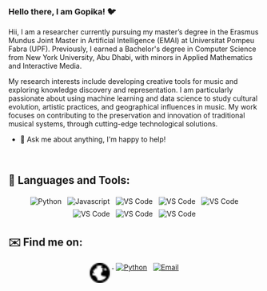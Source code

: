 ### Hello there, I am Gopika! :bird:

Hii, I am a researcher currently pursuing my master’s degree in the Erasmus Mundus Joint Master in Artificial Intelligence (EMAI) at Universitat Pompeu Fabra (UPF). Previously, I earned a Bachelor's degree in Computer Science from New York University, Abu Dhabi, with minors in Applied Mathematics and Interactive Media.

My research interests include developing creative tools for music and exploring knowledge discovery and representation. I am particularly passionate about using machine learning and data science to study cultural evolution, artistic practices, and geographical influences in music. My work focuses on contributing to the preservation and innovation of traditional musical systems, through cutting-edge technological solutions.

- 💬 Ask me about anything, I'm happy to help!

<br />

## 🧰 Languages and Tools:
<p align="center">
<img src="https://img.shields.io/badge/Python-FFD43B?style=for-the-badge&logo=python&logoColor=darkgreen" alt="Python" height="40" style="vertical-align:top; margin:4px">
<img src="https://img.shields.io/badge/C%2B%2B-00599C?style=for-the-badge&logo=c%2B%2B&logoColor=white" alt="Javascript" height="40" style="vertical-align:top; margin:4px">
<img src="https://img.shields.io/badge/TensorFlow-FF6F00?style=for-the-badge&logo=TensorFlow&logoColor=white" alt="VS Code" height="40" style="vertical-align:top; margin:4px">
  <img src="https://img.shields.io/badge/scikit_learn-F7931E?style=for-the-badge&logo=scikit-learn&logoColor=white" alt="VS Code" height="40" style="vertical-align:top; margin:4px">
   <img src="https://img.shields.io/badge/Keras-D00000?style=for-the-badge&logo=Keras&logoColor=white" alt="VS Code" height="40" style="vertical-align:top; margin:4px">
  <img src="https://img.shields.io/badge/Plotly-239120?style=for-the-badge&logo=plotly&logoColor=white" alt="VS Code" height="40" style="vertical-align:top; margin:4px">
  <img src="https://img.shields.io/badge/PyTorch Lightning-792EE5?style=for-the-badge&logo=PyTorch Lightning&logoColor=white" alt="VS Code" height="40" style="vertical-align:top; margin:4px">
  <img src="https://img.shields.io/badge/OpenCV-27338e?style=for-the-badge&logo=OpenCV&logoColor=white" alt="VS Code" height="40" style="vertical-align:top; margin:4px">
  <br>
</p>



## ✉️ Find me on:


<p align="center">
 <a href="https://gopika-krishnan.github.io/" target="_blank" rel="noopener noreferrer"> <img src="https://raw.githubusercontent.com/iconic/open-iconic/master/svg/globe.svg" alt="Python" height="40" style="vertical-align:top; margin:4px"> </a>
 <a href="https://www.linkedin.com/in/gopika-krishnan-564b56192/" target="_blank" rel="noopener noreferrer"> <img src="https://cdn.jsdelivr.net/npm/simple-icons@v3/icons/linkedin.svg" alt="Python" height="40" style="vertical-align:top; margin:4px"></a>
 <a href="mailto:gk1656@nyu.edu"> <img src="https://cdn.jsdelivr.net/npm/simple-icons@v3/icons/gmail.svg" alt="Email" height="40" style="vertical-align:top; margin:4px"></a>
</p>

<br>
<!--
**Gopika-Krishnan/Gopika-Krishnan** is a ✨ _special_ ✨ repository because its `README.md` (this file) appears on your GitHub profile.

Here are some ideas to get you started:

- 🔭 I’m currently working on ...
- 🌱 I’m currently learning ...
- 👯 I’m looking to collaborate on ...
- 🤔 I’m looking for help with ...
- 💬 Ask me about ...
- 📫 How to reach me: ...
- 😄 Pronouns: ...
- ⚡ Fun fact: ...
-->
